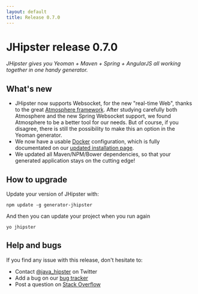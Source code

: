 ```yaml
---
layout: default
title: Release 0.7.0
---
```


JHipster release 0.7.0
==================

*JHipster gives you Yeoman + Maven + Spring + AngularJS all working together in one handy generator.*

What's new
----------

- JHipster now supports Websocket, for the new "real-time Web", thanks to the great [Atmosphere framework](http://async-io.org/). After studying carefully both Atmosphere and the new Spring Websocket support, we found Atmosphere to be a better tool for our needs. But of course, if you disagree, there is still the possibility to make this an option in the Yeoman generator.
- We now have a usable [Docker](https://www.docker.io/) configuration, which is fully documentated on our [updated installation page](/installation.html).
- We updated all Maven/NPM/Bower dependencies, so that your generated application stays on the cutting edge!

How to upgrade
------------

Update your version of JHipster with:

```
npm update -g generator-jhipster
```

And then you can update your project when you run again

```
yo jhipster
```

Help and bugs
--------------

If you find any issue with this release, don't hesitate to:

- Contact [@java_hipster](https://twitter.com/java_hipster) on Twitter
- Add a bug on our [bug tracker](https://github.com/jhipster/generator-jhipster/issues?state=open)
- Post a question on [Stack Overflow](http://stackoverflow.com/tags/jhipster/info)
